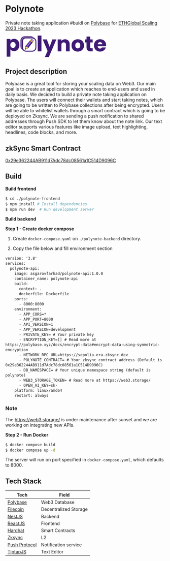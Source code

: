 # Polynote

Private note taking application #buidl on [Polybase](https://polybase.xyz/) for [ETHGlobal Scaling 2023 Hackathon](https://ethglobal.com/events/scaling2023).

<img style="width: 320px" src="https://raw.githubusercontent.com/itublockchain/polynote-scaling2023/master/docs/logo.png">

## Project description

Polybase is a great tool for storing your scaling data on Web3. Our main goal is to create an application which reaches to end-users and used in daily basis. We decided to build a private note taking application on Polybase. The users will connect their wallets and start taking notes, which are going to be written to Polybase collections after being encrypted. Users will be able to whitelist wallets through a smart contract which is going to be deployed on Zksync. We are sending a push notification to shared addresses through Push SDK to let them know about the note link. Our text editor supports various features like image upload, text highlighting, headlines, code blocks, and more.

## zkSync Smart Contract

[0x29e362244AB911d7Adc78dc08561a1C514D9096C](https://sepolia.explorer.zksync.io/address/0x7e615C0ad8C5BD894e42d3E3c7b0C533dFfC1cA0)

## Build

**Build frontend**

```bash
$ cd ./polynote-frontend
$ npm install # Install dependencies
$ npm run dev  # Run development server
```

**Build backend**

**Step 1 - Create docker compose**

1. Create `docker-compose.yaml` on `./polynote-backend` directory.

2. Copy the file below and fill environment section

```
version: '3.8'
services:
  polynote-api:
    image: asgarovfarhad/polynote-api:1.0.0
    container_name: polynote-api
    build:
      context: .
      dockerfile: Dockerfile
    ports:
      - 8000:8000
    environment:
      - APP_CORS=*
      - APP_PORT=8000
      - API_VERSION=1
      - APP_VERSION=development
      - PRIVATE_KEY= # Your private key
      - ENCRYPTION_KEY=[] # Read more at https://polybase.xyz/docs/encrypt-data#encrypt-data-using-symmetric-encryption
      - NETWORK_RPC_URL=https://sepolia.era.zksync.dev
      - POLYNOTE_CONTRACT= # Your zksync contract address (Default is 0x29e362244AB911d7Adc78dc08561a1C514D9096C)
      - DB_NAMESPACE= # Your unique namespace string (default is polynote)
      - WEB3_STORAGE_TOKEN= # Read more at https://web3.storage/
      - OPEN_AI_KEY=sk-
    platform: linux/amd64
    restart: always
```

### Note

The https://web3.storage/ is under maintenance after sunset and we are working on integrating new APIs.

**Step 2 - Run Docker**

```bash
$ docker compose build
$ docker compose up -d
```

The server will run on port specified in `docker-compose.yaml`, which defaults to 8000.

## Tech Stack

| Tech                               | Field                 |
| ---------------------------------- | --------------------- |
| [Polybase](https://polybase.xyz/)  | Web3 Database         |
| [Filecoin](https://filecoin.io/)   | Decentralized Storage |
| [NestJS](https://nestjs.com/)      | Backend               |
| [ReactJS](https://react.dev/)      | Frontend              |
| [Hardhat](https://hardhat.org/)    | Smart Contracts       |
| [Zksync](https://zksync.io/)       | L2                    |
| [Push Protocol](https://push.org/) | Notification service  |
| [TiptapJS](https://tiptap.dev/)    | Text Editor           |
